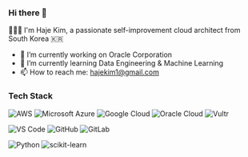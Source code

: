 ### Hi there 👋

🧑🏻‍💻 I'm Haje Kim, a passionate self-improvement cloud architect from South Korea 🇰🇷

- 🔭 I’m currently working on Oracle Corporation
- 🌱 I’m currently learning Data Engineering & Machine Learning
- 📫 How to reach me: hajekim1@gmail.com




### Tech Stack
![AWS](https://img.shields.io/badge/Amazon%20Web%20Services-232F3E.svg?&style=for-the-badge&logo=Amazon%20AWS&logoColor=ffffff)
![Microsoft Azure](https://img.shields.io/badge/Microsoft%20Azure-0089D6.svg?&style=for-the-badge&logo=Microsoft%20Azure&logoColor=ffffff)
![Google Cloud](https://img.shields.io/badge/Google%20Cloud-4285F4.svg?&style=for-the-badge&logo=Google%20Cloud&logoColor=ffffff)
![Oracle Cloud](https://img.shields.io/badge/Oracle%20Cloud-C0352F.svg?&style=for-the-badge&logo=Oracle&logoColor=ffffff)
![Vultr](https://img.shields.io/badge/Vultr-007BFC.svg?&style=for-the-badge&logo=Vultr&logoColor=ffffff)

![VS Code](https://img.shields.io/badge/VS%20Code-007ACC.svg?&style=for-the-badge&logo=Visual%20Studio%20Code&logoColor=ffffff)
![GitHub](https://img.shields.io/badge/GitHub-181717.svg?&style=for-the-badge&logo=GitHub&logoColor=ffffff)
![GitLab](https://img.shields.io/badge/GitLab-FCA121.svg?&style=for-the-badge&logo=GitLab&logoColor=ffffff)  

![Python](https://img.shields.io/badge/Python-3776AB.svg?&style=for-the-badge&logo=Python&logoColor=ffffff)
![scikit-learn](https://img.shields.io/badge/scikit%20learn-F7931E.svg?&style=for-the-badge&logo=scikit-learn&logoColor=ffffff)

<!--
**hajekim/hajekim** is a ✨ _special_ ✨ repository because its `README.md` (this file) appears on your GitHub profile.

Here are some ideas to get you started:

- 🔭 I’m currently working on ...
- 🌱 I’m currently learning ...
- 👯 I’m looking to collaborate on ...
- 🤔 I’m looking for help with ...
- 💬 Ask me about ...
- 📫 How to reach me: ...
- 😄 Pronouns: ...
- ⚡ Fun fact: ...
-->

